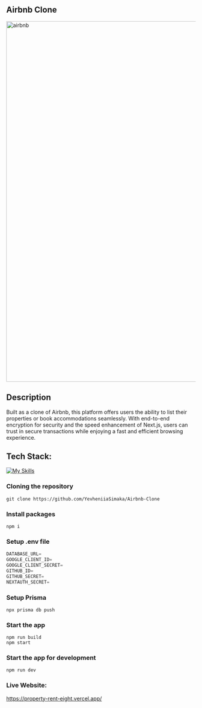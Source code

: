 ## Airbnb Clone
<img width="959" alt="airbnb" src="https://github.com/YevheniiaSimaka/Airbnb-Clone/assets/112284703/9d5cd4ae-86b6-4cd8-9670-00efd42c7794">

## Description
Built as a clone of Airbnb, this platform offers users the ability to list their properties or book accommodations seamlessly. With end-to-end encryption for security and the speed enhancement of Next.js, users can trust in secure transactions while enjoying a fast and efficient browsing experience.

## Tech Stack:
[![My Skills](https://skillicons.dev/icons?i=vite,ts,tailwind,prisma,mongodb,nextjs,react)](https://skillicons.dev)

### Cloning the repository

```shell
git clone https://github.com/YevheniiaSimaka/Airbnb-Clone
```

### Install packages

```shell
npm i
```

### Setup .env file


```js
DATABASE_URL=
GOOGLE_CLIENT_ID=
GOOGLE_CLIENT_SECRET=
GITHUB_ID=
GITHUB_SECRET=
NEXTAUTH_SECRET=
```

### Setup Prisma

```shell
npx prisma db push

```

### Start the app

```shell
npm run build
npm start
```

### Start the app for development

```shell
npm run dev
```

### Live Website:
https://property-rent-eight.vercel.app/
